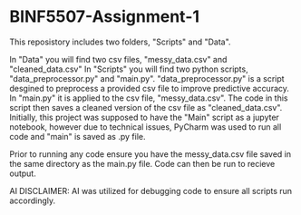 # BINF5507-Assignment-1
This reposistory includes two folders, "Scripts" and "Data". 

In "Data" you will find two csv files, "messy_data.csv" and "cleaned_data.csv"
In "Scripts" you will find two python scripts, "data_preprocessor.py" and "main.py". 
"data_preprocessor.py" is a script desgined to preprocess a provided csv file to improve predictive accuracy. In "main.py" it is applied to the csv file, "messy_data.csv". The code in this script then saves a cleaned version of the csv file as "cleaned_data.csv". 
Initially, this project was supposed to have the "Main" script as a jupyter notebook, however due to technical issues, PyCharm was used to run all code and "main" is saved as .py file.

Prior to running any code ensure you have the messy_data.csv file saved in the same directory as the main.py file. Code can then be run to recieve output.

AI DISCLAIMER: AI was utilized for debugging code to ensure all scripts run accordingly. 
